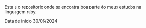 Esta e o repositorio onde se encontra boa parte do meus estudos na linguagem ruby.

Data de inicio 30/06/2024
